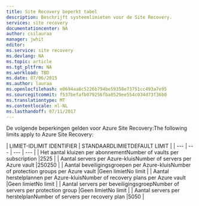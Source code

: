 ```yaml
---
title: Site Recovery beperkt tabel
description: Beschrijft systeemlimieten voor de Site Recovery.
services: site recovery
documentationcenter: NA
author: csilauraa
manager: jwhit
editor: 
ms.service: site recovery
ms.devlang: NA
ms.topic: article
ms.tgt_pltfrm: NA
ms.workload: TBD
ms.date: 07/06/2015
ms.author: lauraa
ms.openlocfilehash: e0694aa8c5226b794be59358e73751cc493a7e95
ms.sourcegitcommit: f537befafb079256fba0529ee554c034d73f36b0
ms.translationtype: MT
ms.contentlocale: nl-NL
ms.lasthandoff: 07/11/2017
---
```

<span data-ttu-id="16b13-103">De volgende beperkingen gelden voor Azure Site Recovery:</span><span class="sxs-lookup"><span data-stu-id="16b13-103">The following limits apply to Azure Site Recovery:</span></span>

| <span data-ttu-id="16b13-104">LIMIET-ID</span><span class="sxs-lookup"><span data-stu-id="16b13-104">LIMIT IDENTIFIER</span></span> | <span data-ttu-id="16b13-105">STANDAARDLIMIET</span><span class="sxs-lookup"><span data-stu-id="16b13-105">DEFAULT LIMIT</span></span> |
| --- | --- | --- | --- |
| <span data-ttu-id="16b13-106">Het aantal kluizen per abonnement</span><span class="sxs-lookup"><span data-stu-id="16b13-106">Number of vaults per subscription</span></span> |<span data-ttu-id="16b13-107">25</span><span class="sxs-lookup"><span data-stu-id="16b13-107">25</span></span> |
| <span data-ttu-id="16b13-108">Aantal servers per Azure-kluis</span><span class="sxs-lookup"><span data-stu-id="16b13-108">Number of servers per Azure vault</span></span> |<span data-ttu-id="16b13-109">250</span><span class="sxs-lookup"><span data-stu-id="16b13-109">250</span></span> |
| <span data-ttu-id="16b13-110">Aantal beveiligingsgroepen per Azure-kluis</span><span class="sxs-lookup"><span data-stu-id="16b13-110">Number of protection groups per Azure vault</span></span> |<span data-ttu-id="16b13-111">Geen limiet</span><span class="sxs-lookup"><span data-stu-id="16b13-111">No limit</span></span> |
| <span data-ttu-id="16b13-112">Aantal herstelplannen per Azure-kluis</span><span class="sxs-lookup"><span data-stu-id="16b13-112">Number of recovery plans per Azure vault</span></span> |<span data-ttu-id="16b13-113">Geen limiet</span><span class="sxs-lookup"><span data-stu-id="16b13-113">No limit</span></span> |
| <span data-ttu-id="16b13-114">Aantal servers per beveiligingsgroep</span><span class="sxs-lookup"><span data-stu-id="16b13-114">Number of servers per protection group</span></span> |<span data-ttu-id="16b13-115">Geen limiet</span><span class="sxs-lookup"><span data-stu-id="16b13-115">No limit</span></span> |
| <span data-ttu-id="16b13-116">Aantal servers per herstelplan</span><span class="sxs-lookup"><span data-stu-id="16b13-116">Number of servers per recovery plan</span></span> |<span data-ttu-id="16b13-117">50</span><span class="sxs-lookup"><span data-stu-id="16b13-117">50</span></span> |

